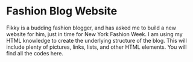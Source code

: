 # Fashion Blog Website
Fikky is a budding fashion blogger, and has asked me to build a new website for him, just in time for New York Fashion Week.
I am using my HTML knowledge to create the underlying structure of the blog.
This will include plenty of pictures, links, lists, and other HTML elements.
You will find all the codes here.
